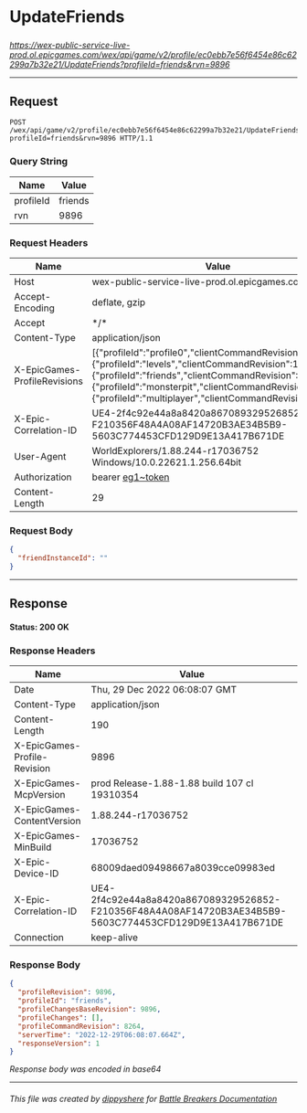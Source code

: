 # UpdateFriends

#####

*https://wex-public-service-live-prod.ol.epicgames.com/wex/api/game/v2/profile/ec0ebb7e56f6454e86c62299a7b32e21/UpdateFriends?profileId=friends&rvn=9896*



___

## Request

```http request
POST /wex/api/game/v2/profile/ec0ebb7e56f6454e86c62299a7b32e21/UpdateFriends?profileId=friends&rvn=9896 HTTP/1.1
```

### Query String

| Name | Value |
|---|---|
| profileId | friends |
| rvn | 9896 |




### Request Headers

| Name | Value |
|---|---|
| Host | wex-public-service-live-prod.ol.epicgames.com |
| Accept-Encoding | deflate, gzip |
| Accept | \*/\* |
| Content-Type | application/json |
| X-EpicGames-ProfileRevisions | [{"profileId":"profile0","clientCommandRevision":24190},{"profileId":"levels","clientCommandRevision":14480},{"profileId":"friends","clientCommandRevision":8264},{"profileId":"monsterpit","clientCommandRevision":1081},{"profileId":"multiplayer","clientCommandRevision":900}] |
| X-Epic-Correlation-ID | UE4-2f4c92e44a8a8420a867089329526852-F210356F48A4A08AF14720B3AE34B5B9-5603C774453CFD129D9E13A417B671DE |
| User-Agent | WorldExplorers/1.88.244-r17036752 Windows/10.0.22621.1.256.64bit |
| Authorization | bearer [eg1~token](https://github.com/dippyshere/battle-breakers-documentation/blob/master/docs/common/tokens/eg1.md) |
| Content-Length | 29 |


### Request Body

```json
{
  "friendInstanceId": ""
}
```

___

## Response

#### Status: 200 OK




### Response Headers

| Name | Value |
|---|---|
| Date | Thu, 29 Dec 2022 06:08:07 GMT |
| Content-Type | application/json |
| Content-Length | 190 |
| X-EpicGames-Profile-Revision | 9896 |
| X-EpicGames-McpVersion | prod Release-1.88-1.88 build 107 cl 19310354 |
| X-EpicGames-ContentVersion | 1.88.244-r17036752 |
| X-EpicGames-MinBuild | 17036752 |
| X-Epic-Device-ID | 68009daed09498667a8039cce09983ed |
| X-Epic-Correlation-ID | UE4-2f4c92e44a8a8420a867089329526852-F210356F48A4A08AF14720B3AE34B5B9-5603C774453CFD129D9E13A417B671DE |
| Connection | keep-alive |


### Response Body

```json
{
  "profileRevision": 9896,
  "profileId": "friends",
  "profileChangesBaseRevision": 9896,
  "profileChanges": [],
  "profileCommandRevision": 8264,
  "serverTime": "2022-12-29T06:08:07.664Z",
  "responseVersion": 1
}
```

*Response body was encoded in base64*

___

###### This file was created by [dippyshere](https://github.com/dippyshere) for [Battle Breakers Documentation](https://github.com/dippyshere/battle-breakers-documentation)

